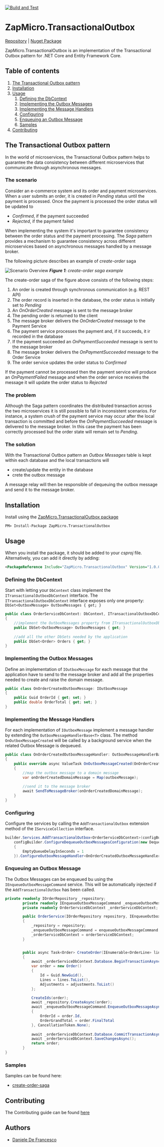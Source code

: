 [![Build and Test](https://github.com/like-a-charm/ZapMicro.TransactionalOutbox/actions/workflows/build_and_test.yml/badge.svg?branch=main)](https://github.com/like-a-charm/ZapMicro.TransactionalOutbox/actions/workflows/build_and_test.yml)
# ZapMicro.TransactionalOutbox

[Repository](https://github.com/like-a-charm/ZapMicro.TransactionalOutbox) | [Nuget Package](https://www.nuget.org/packages/ZapMicro.TransactionalOutbox/)

ZapMicro.TransactionalOutbox is an implementation of the Transactional Outbox pattern for .NET Core and Entity Framework Core.
## Table of contents

1. [The Transactional Outbox pattern](#the-transactional-outbox-pattern)
2. [Installation](#configuration)
3. [Usage](#usage)
    1. [Defining the DbContext](#defining-the-dbcontext)
    2. [Implementing the Outbox Messages](#implementing-the-outbox-messages)
    3. [Implementing the Message Handlers](#implementing-the-message-handlers)
    4. [Configuring](#configuring)
    5. [Enqueuing an Outbox Message](#enqueuing-an-outbox-message)
    6. [Samples](#samples)
4. [Contributing](#contributing)

## The Transactional Outbox pattern

In the world of microservices, the Transactional Outbox pattern helps to guarantee the data consistency between different microservices that communicate through asynchronous messages.

### The scenario

Consider an e-commerce system and its order and payment microservices.
When a user submits an order, it is created in _Pending_ status until the payment is processed. Once the payment is processed the order status will be updated to 
 - _Confirmed_, if the payment succeeded
 - _Rejected_, if the payment failed

When implementing the system it's important to guarantee consistency between the order status and the payment processing.
The _Saga_ pattern provides a mechanism to guarantee consistency across different microservices based on asynchronous messages handled by a message broker.

The following picture describes an example of _create-order_ saga

![Scenario Overview](./assets/images/scenario_overview.svg) ***Figure 1**: create-order saga example*

The create-order saga of the figure above consists of the following steps:
1. An order is created through synchronous communication (e.g. REST API)
2. The order record is inserted in the database, the order status is initially set to _Pending_
3. An _OnOrderCreated_ message is sent to the message broker
4. The pending order is returned to the client
5. The message broker delivers the _OnOrderCreated_ message to the Payment Service
6. The payment service processes the payment and, if it succeeds, it ir recorded in the database
7. If the payment succeeded an _OnPaymentSucceeded_ message is sent to the message broker
8. The message broker delivers the _OnPaymentSucceeded_ message to the Order Service
9. The order service updates the order status to _Confirmed_

If the payment cannot be processed then the payment service will produce an _OnPaymentFailed_ message and when the order service receives the message it will update the order status to _Rejected_

### The problem

Although the Saga pattern coordinates the distributed transaction across the two microservices it is still possible to fall in inconsistent scenarios.
For instance, a system crush of the payment service may occur after the local transaction is committed and before the _OnPaymentSucceeded_ message is delivered to the message broker.
In this case the payment has been correctly processed but the order state will remain set to _Pending_.

### The solution

With the Transactional Outbox pattern an _Outbox Messages_ table is kept within each database and the local transactions will
- create/update the entity in the database
- crete the outbox message

A message relay will then be responsible of dequeuing the outbox message and send it to the message broker.

## Installation

Install using the [ZapMicro.TransactionalOutbox package](https://www.nuget.org/packages/ZapMicro.TransactionalOutbox/)

```
PM> Install-Package ZapMicro.TransactionalOutbox
```

## Usage

When you install the package, it should be added to your _csproj_ file. Alternatively, you can add it directly by adding:

```xml
<PackageReference Include="ZapMicro.TransactionalOutbox" Version="1.0.0" />
```

### Defining the DbContext

Start with letting your `DbContext` class implement the `ITransactionalOutboxDbContext` interface.
The `ITransactionalOutboxDbContext` interface exposes only one property: `DbSet<OutboxMessage> OutboxMessages { get; }`

```c#
public class OrderServiceDbContext: DbContext, ITransactionalOutboxDbContext
{
    //implement the OutboxMessages property from ITransactionalOutboxDbContext interface
    public DbSet<OutboxMessage> OutboxMessages { get; }
    
    //add all the other DbSets needed by the application
    public DbSet<Order> Orders { get; }
}
```
### Implementing the Outbox Messages

Define an implementation of `IOutboxMessage` for each message that the application have to send to the message broker and add all the properties needed to create and raise the domain message.

```c#
public class OnOrderCreatedOutboxMessage: IOutboxMessage
{
    public Guid OrderId { get; set; }
    public double OrderTotal { get; set; }
} 
```

### Implementing the Message Handlers

For each implementation of `IOutboxMessage` implement a message handler by extending the `OutboxMessageHandlerBase<T>` class. 
The method `OnOutboxMessageCreated` will be called by a background service when the related Outbox Message is dequeued. 
```c#
public class OnOrderCreatedOutboxMessageHandler: OutboxMessageHandlerBase<OnOrderCreatedOutboxMessage>
{
    public override async ValueTask OnOutboxMessageCreated(OnOrderCreatedOutboxMessage outboxMessage, CancellationToken stoppingToken)
    {
        //map the outbox message to a domain message
        var onOrderCreatedDomainMessage = Map(outboxMessage);
        
        //send it to the message broker
        await SendToMessageBroker(onOrderCreatedDomainMessage);
    }
}
```

### Configuring

Configure the services by calling the `AddTransactionalOutbox` extension method of the `IServiceCollection` interface.
```c#
builder.Services.AddTransactionalOutbox<OrderServiceDbContext>(configBuilder =>
    configBuilder.ConfigureDequeueOutboxMessagesConfiguration(new DequeueOutboxMessagesConfiguration
    {
        EmptyQueueDelayInSeconds = 1
    }).ConfigureOutboxMessageHandler<OnOrderCreatedOutboxMessageHandler, OnOrderCreatedOutboxMessage>());

```

### Enqueuing an Outbox Message

The Outbox Messages can be enqueued bu using the `IEnqueueOutboxMessageCommand` service. This will be automatically injected if the `AddTransactionalOutbox` has been called.
```c#
private readonly IOrderRepository _repository;
        private readonly IEnqueueOutboxMessageCommand _enqueueOutboxMessageCommand;
        private readonly OrderServiceDbContext _orderServiceDbContext;

        public OrderService(IOrderRepository repository, IEnqueueOutboxMessageCommand enqueueOutboxMessageCommand, OrderServiceDbContext orderServiceDbContext)
        {
            _repository = repository;
            _enqueueOutboxMessageCommand = enqueueOutboxMessageCommand;
            _orderServiceDbContext = orderServiceDbContext;
        }


        public async Task<Order> CreateOrder(IEnumerable<OrderLine> lines, IEnumerable<Adjustment> adjustments)
        {
            await _orderServiceDbContext.Database.BeginTransactionAsync();
            var order = new Order()
            {
                Id = Guid.NewGuid(),
                Lines = lines.ToList(),
                Adjustments = adjustments.ToList()
            };

            CreateIds(order);
            await _repository.CreateAsync(order);
            await _enqueueOutboxMessageCommand.EnqueueOutboxMessageAsync(new OnOrderCreatedOutboxMessage
            {
                OrderId = order.Id,
                OrderGrandTotal = order.FinalTotal
            }, CancellationToken.None);
            
            await _orderServiceDbContext.Database.CommitTransactionAsync();
            await _orderServiceDbContext.SaveChangesAsync();
            return order;
        }
}
```

### Samples

Samples can be found here:

- [create-order-saga](./samples/create-order-saga)

## Contributing

The Contributing guide can be found [here](https://github.com/like-a-charm/zapinjector/tree/main/Contributing.md)

## Authors
- [Daniele De Francesco](https://github.com/danieledefrancesco)
